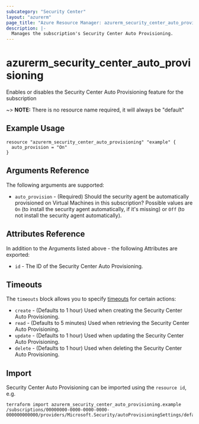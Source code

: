 ```yaml
---
subcategory: "Security Center"
layout: "azurerm"
page_title: "Azure Resource Manager: azurerm_security_center_auto_provisioning"
description: |-
  Manages the subscription's Security Center Auto Provisioning.
---
```


# azurerm_security_center_auto_provisioning

Enables or disables the Security Center Auto Provisioning feature for the subscription

~> **NOTE:** There is no resource name required, it will always be "default"

## Example Usage

```hcl
resource "azurerm_security_center_auto_provisioning" "example" {
  auto_provision = "On"
}
```

## Arguments Reference

The following arguments are supported:

* `auto_provision` - (Required) Should the security agent be automatically provisioned on Virtual Machines in this subscription? Possible values are `On` (to install the security agent automatically, if it's missing) or `Off` (to not install the security agent automatically).

## Attributes Reference

In addition to the Arguments listed above - the following Attributes are exported: 

* `id` - The ID of the Security Center Auto Provisioning.

## Timeouts

The `timeouts` block allows you to specify [timeouts](https://www.terraform.io/docs/configuration/resources.html#timeouts) for certain actions:

* `create` - (Defaults to 1 hour) Used when creating the Security Center Auto Provisioning.
* `read` - (Defaults to 5 minutes) Used when retrieving the Security Center Auto Provisioning.
* `update` - (Defaults to 1 hour) Used when updating the Security Center Auto Provisioning.
* `delete` - (Defaults to 1 hour) Used when deleting the Security Center Auto Provisioning.

## Import

Security Center Auto Provisioning can be imported using the `resource id`, e.g.

```shell
terraform import azurerm_security_center_auto_provisioning.example /subscriptions/00000000-0000-0000-0000-000000000000/providers/Microsoft.Security/autoProvisioningSettings/default
```
